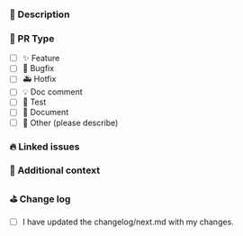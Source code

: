 <!-- 

DO NOT IGNORE THE PR TEMPLATE!

Before submitting the PR, please make sure you do the following:

+ Check that there isn't already a PR that solves the problem the same way
  to avoid creating a duplicate.
+ Provide a description in this PR that addresses **what** the PR is solving,
  or reference issue that it solves (e.g. `fixes #1243`)
+ Ideally, include relevant tests that fail without this PR but pass with it.

 -->

### 📝 Description

<!-- Please insert your description here and provide especially info about the **what** this PR is solving -->

### 🌴 PR Type

<!-- Please check the PR type -->

+ [ ] ✨ Feature
+ [ ] 🐛 Bugfix
+ [ ] 🚑 Hotfix
+ [ ] 💡 Doc comment
+ [ ] 🧪 Test
+ [ ] 📝 Document
+ [ ] 🐋 Other (please describe)

### 🔥 Linked issues

### 👾 Additional context

### ⛳ Change log

<!-- Please ensure the changelog/next.md is updated if this is a feature or hotfix -->

+ [ ] I have updated the changelog/next.md with my changes.